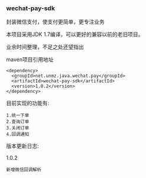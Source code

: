 ### wechat-pay-sdk
封装微信支付，使支付更简单，更专注业务

本项目采用JDK 1.7编译，可以更好的兼容以前的老旧项目。

业余时间整理，不足之处还望指出

maven项目引用地址
```
<dependency>
  <groupId>net.unmz.java.wechat.pay</groupId>
  <artifactId>wechat-pay-sdk</artifactId>
  <version>1.0.2</version>
</dependency>
```

目前实现的功能有:
    
    1.统一下单
    2.查询订单
    3.关闭订单
    4.回调通知

版本更新日志:

1.0.2
    
    新增微信回调解析